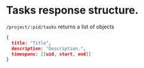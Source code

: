 # Tasks response structure.
`/project/:pid/tasks` returns a list of objects
```json
{
  title: "Title",
  description: "Description.",
  timespans: [[uid, start, end]]
}
```
